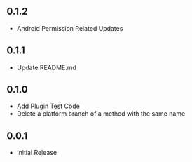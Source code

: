 ## 0.1.2
- Android Permission Related Updates
## 0.1.1
- Update README.md
## 0.1.0
- Add Plugin Test Code
- Delete a platform branch of a method with the same name

## 0.0.1
* Initial Release
